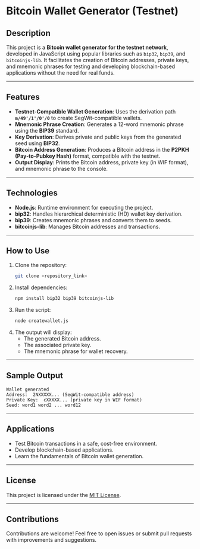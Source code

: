 # Bitcoin Wallet Generator (Testnet)

## Description
This project is a **Bitcoin wallet generator for the testnet network**, developed in JavaScript using popular libraries such as `bip32`, `bip39`, and `bitcoinjs-lib`. It facilitates the creation of Bitcoin addresses, private keys, and mnemonic phrases for testing and developing blockchain-based applications without the need for real funds.

---

## Features
- **Testnet-Compatible Wallet Generation**: Uses the derivation path **`m/49'/1'/0'/0`** to create SegWit-compatible wallets.
- **Mnemonic Phrase Creation**: Generates a 12-word mnemonic phrase using the **BIP39** standard.
- **Key Derivation**: Derives private and public keys from the generated seed using **BIP32**.
- **Bitcoin Address Generation**: Produces a Bitcoin address in the **P2PKH (Pay-to-Pubkey Hash)** format, compatible with the testnet.
- **Output Display**: Prints the Bitcoin address, private key (in WIF format), and mnemonic phrase to the console.

---

## Technologies
- **Node.js**: Runtime environment for executing the project.
- **bip32**: Handles hierarchical deterministic (HD) wallet key derivation.
- **bip39**: Creates mnemonic phrases and converts them to seeds.
- **bitcoinjs-lib**: Manages Bitcoin addresses and transactions.

---

## How to Use
1. Clone the repository:
   ```bash
   git clone <repository_link>
   ```
2. Install dependencies:
   ```bash
   npm install bip32 bip39 bitcoinjs-lib
   ```
3. Run the script:
   ```bash
   node createwallet.js
   ```
4. The output will display:
   - The generated Bitcoin address.
   - The associated private key.
   - The mnemonic phrase for wallet recovery.

---

## Sample Output
```plaintext
Wallet generated
Address:  2NXXXXX... (SegWit-compatible address)
Private Key:  cXXXXX... (private key in WIF format)
Seed: word1 word2 ... word12
```

---

## Applications
- Test Bitcoin transactions in a safe, cost-free environment.
- Develop blockchain-based applications.
- Learn the fundamentals of Bitcoin wallet generation.

---

## License
This project is licensed under the [MIT License](https://opensource.org/licenses/MIT).

---

## Contributions
Contributions are welcome! Feel free to open issues or submit pull requests with improvements and suggestions.


